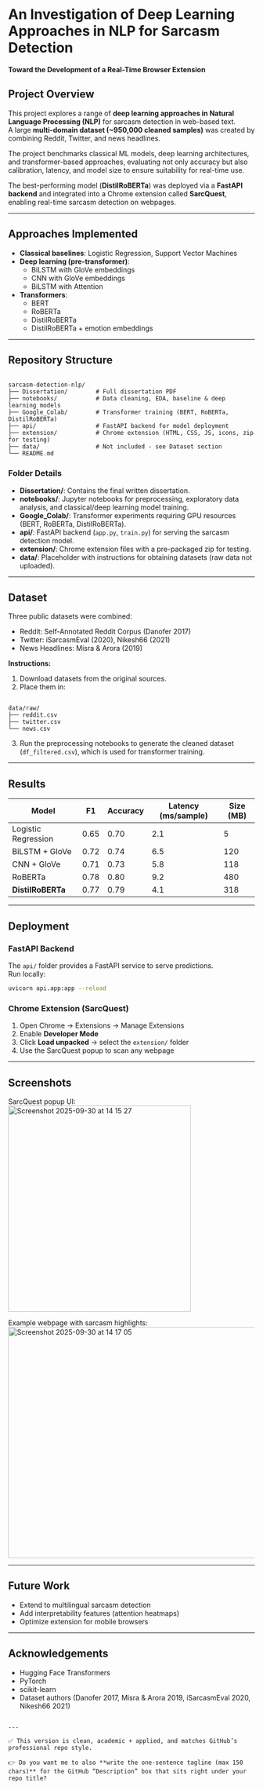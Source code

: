# An Investigation of Deep Learning Approaches in NLP for Sarcasm Detection  
**Toward the Development of a Real-Time Browser Extension**

## Project Overview  
This project explores a range of **deep learning approaches in Natural Language Processing (NLP)** for sarcasm detection in web-based text.  
A large **multi-domain dataset (~950,000 cleaned samples)** was created by combining Reddit, Twitter, and news headlines.  

The project benchmarks classical ML models, deep learning architectures, and transformer-based approaches, evaluating not only accuracy but also calibration, latency, and model size to ensure suitability for real-time use.  

The best-performing model (**DistilRoBERTa**) was deployed via a **FastAPI backend** and integrated into a Chrome extension called **SarcQuest**, enabling real-time sarcasm detection on webpages.  

---

## Approaches Implemented  
- **Classical baselines**: Logistic Regression, Support Vector Machines  
- **Deep learning (pre-transformer)**:  
  - BiLSTM with GloVe embeddings  
  - CNN with GloVe embeddings  
  - BiLSTM with Attention  
- **Transformers**:  
  - BERT  
  - RoBERTa  
  - DistilRoBERTa  
  - DistilRoBERTa + emotion embeddings  

---

## Repository Structure  

```

sarcasm-detection-nlp/
├── Dissertation/        # Full dissertation PDF
├── notebooks/           # Data cleaning, EDA, baseline & deep learning models
├── Google_Colab/        # Transformer training (BERT, RoBERTa, DistilRoBERTa)
├── api/                 # FastAPI backend for model deployment
├── extension/           # Chrome extension (HTML, CSS, JS, icons, zip for testing)
├── data/                # Not included - see Dataset section
└── README.md

```

### Folder Details  
- **Dissertation/**: Contains the final written dissertation.  
- **notebooks/**: Jupyter notebooks for preprocessing, exploratory data analysis, and classical/deep learning model training.  
- **Google_Colab/**: Transformer experiments requiring GPU resources (BERT, RoBERTa, DistilRoBERTa).  
- **api/**: FastAPI backend (`app.py`, `train.py`) for serving the sarcasm detection model.  
- **extension/**: Chrome extension files with a pre-packaged zip for testing.  
- **data/**: Placeholder with instructions for obtaining datasets (raw data not uploaded).  

---

## Dataset  
Three public datasets were combined:  
- Reddit: Self-Annotated Reddit Corpus (Danofer 2017)  
- Twitter: iSarcasmEval (2020), Nikesh66 (2021)  
- News Headlines: Misra & Arora (2019)  

**Instructions:**  
1. Download datasets from the original sources.  
2. Place them in:  
```

data/raw/
├── reddit.csv
├── twitter.csv
└── news.csv

````
3. Run the preprocessing notebooks to generate the cleaned dataset (`df_filtered.csv`), which is used for transformer training.  

---

## Results  

| Model                 | F1   | Accuracy | Latency (ms/sample) | Size (MB) |
|-----------------------|------|----------|----------------------|-----------|
| Logistic Regression   | 0.65 | 0.70     | 2.1                  | 5         |
| BiLSTM + GloVe        | 0.72 | 0.74     | 6.5                  | 120       |
| CNN + GloVe           | 0.71 | 0.73     | 5.8                  | 118       |
| RoBERTa               | 0.78 | 0.80     | 9.2                  | 480       |
| **DistilRoBERTa**     | 0.77 | 0.79     | 4.1                  | 318       |

---

## Deployment  

### FastAPI Backend  
The `api/` folder provides a FastAPI service to serve predictions.  
Run locally:  
```bash
uvicorn api.app:app --reload
````

### Chrome Extension (SarcQuest)

1. Open Chrome → Extensions → Manage Extensions
2. Enable **Developer Mode**
3. Click **Load unpacked** → select the `extension/` folder
4. Use the SarcQuest popup to scan any webpage

---

## Screenshots

SarcQuest popup UI: <img width="373" height="420" alt="Screenshot 2025-09-30 at 14 15 27" src="https://github.com/user-attachments/assets/01ba169e-f9fd-4b9f-81d8-47b4ba314a48" />

Example webpage with sarcasm highlights: <img width="813" height="471" alt="Screenshot 2025-09-30 at 14 17 05" src="https://github.com/user-attachments/assets/40c0b2bc-99d2-4b69-8521-9706482a2bac" />

---

## Future Work

* Extend to multilingual sarcasm detection
* Add interpretability features (attention heatmaps)
* Optimize extension for mobile browsers

---

## Acknowledgements

* Hugging Face Transformers
* PyTorch
* scikit-learn
* Dataset authors (Danofer 2017, Misra & Arora 2019, iSarcasmEval 2020, Nikesh66 2021)

```

---

✅ This version is clean, academic + applied, and matches GitHub’s professional repo style.  

👉 Do you want me to also **write the one-sentence tagline (max 150 chars)** for the GitHub “Description” box that sits right under your repo title?
```
